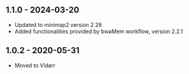## 1.1.0 - 2024-03-20
- Updated to minimap2 version 2.28
- Added functionalities provided by bwaMem workflow, version 2.2.1
## 1.0.2 - 2020-05-31
- Moved to Vidarr